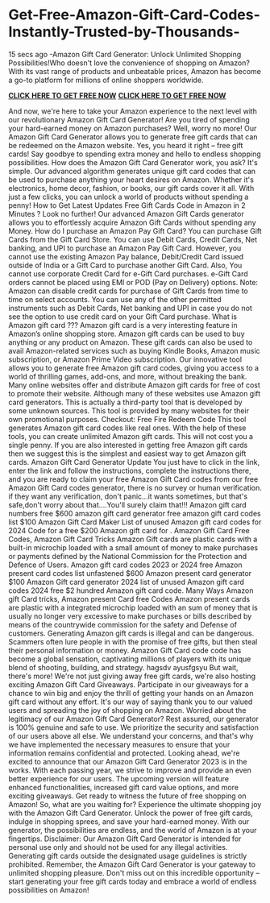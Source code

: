 # Get-Free-Amazon-Gift-Card-Codes-Instantly-Trusted-by-Thousands-
15 secs ago -Amazon Gift Card Generator: Unlock Unlimited Shopping Possibilities!Who doesn't love the convenience of shopping on Amazon? With its vast range of products and unbeatable prices, Amazon has become a go-to platform for millions of online shoppers worldwide.

**[CLICK HERE TO GET FREE NOW](https://givxo.com/amazon/)**
**[CLICK HERE TO GET FREE NOW](https://givxo.com/amazon/)**

And now, we're here to take your Amazon experience to the next level with our revolutionary Amazon Gift Card Generator!
Are you tired of spending your hard-earned money on Amazon purchases? Well, worry no more! Our Amazon Gift Card Generator allows you to generate free gift cards that can be redeemed on the Amazon website. Yes, you heard it right – free gift cards! Say goodbye to spending extra money and hello to endless shopping possibilities.
How does the Amazon Gift Card Generator work, you ask? It's simple. Our advanced algorithm generates unique gift card codes that can be used to purchase anything your heart desires on Amazon. Whether it's electronics, home decor, fashion, or books, our gift cards cover it all. With just a few clicks, you can unlock a world of products without spending a penny!
How to Get Latest Updates Free Gift Cards Code in Amazon in 2 Minutes ? Look no further! Our advanced Amazon Gift Cards generator allows you to effortlessly acquire Amazon Gift Cards without spending any Money.
How do I purchase an Amazon Pay Gift Card?
You can purchase Gift Cards from the Gift Card Store.
You can use Debit Cards, Credit Cards, Net banking, and UPI to purchase an Amazon Pay Gift Card.
However, you cannot use the existing Amazon Pay balance, Debit/Credit Card issued outside of India or a Gift Card to purchase another Gift Card. Also, You cannot use corporate Credit Card for e-Gift Card purchases.
e-Gift Card orders cannot be placed using EMI or POD (Pay on Delivery) options.
Note: Amazon can disable credit cards for purchase of Gift Cards from time to time on select accounts. You can use any of the other permitted instruments such as Debit Cards, Net banking and UPI in case you do not see the option to use credit card on your Gift Card purchase.
What is Amazon gift card ???
Amazon gift card is a very interesting feature in Amazon’s online shopping store. Amazon gift cards can be used to buy anything or any product on Amazon. These gift cards can also be used to avail Amazon-related services such as buying Kindle Books, Amazon music subscription, or Amazon Prime Video subscription.
Our innovative tool allows you to generate free Amazon gift card codes, giving you access to a world of thrilling games, add-ons, and more, without breaking the bank.
Many online websites offer and distribute Amazon gift cards for free of cost to promote their website.
Although many of these websites use Amazon gift card generators. This is actually a third-party tool that is developed by some unknown sources. This tool is provided by many websites for their own promotional purposes.
Checkout: Free Fire Redeem Code
This tool generates Amazon gift card codes like real ones. With the help of these tools, you can create unlimited Amazon gift cards. This will not cost you a single penny.
If you are also interested in getting free Amazon gift cards then we suggest this is the simplest and easiest way to get Amazon gift cards.
Amazon Gift Card Generator Update
You just have to click in the link, enter the link and follow the instructions, complete the instructions there, and you are ready to claim your free Amazon Gift Card codes from our free Amazon Gift Card codes generator, there is no survey or human verification.
if they want any verification, don't panic...it wants sometimes, but that's safe,don't worry about that....You'll surely claim that!!!
Amazon gift card numbers free $600 amazon gift card generator free amazon gift card codes list $100 Amazon Gift Card Maker List of unused Amazon gift card codes for 2024 Code for a free $200 Amazon gift card for .
Amazon Gift Card Free Codes, Amazon Gift Card Tricks Amazon Gift cards are plastic cards with a built-in microchip loaded with a small amount of money to make purchases or payments defined by the National Commission for the Protection and Defence of Users.
Amazon gift card codes 2023 or 2024 free Amazon present card codes list unfastened $600 Amazon present card generator $100 Amazon Gift card generator 2024 list of unused Amazon gift card codes 2024 free $2 hundred Amazon gift card code.
Many Ways Amazon gift Card tricks, Amazon present Card free Codes Amazon present cards are plastic with a integrated microchip loaded with an sum of money that is usually no longer very excessive to make purchases or bills described by means of the countrywide commission for the safety and Defense of customers.
Generating Amazon gift cards is illegal and can be dangerous. Scammers often lure people in with the promise of free gifts, but then steal their personal information or money. Amazon Gift Card code code has become a global sensation, captivating millions of players with its unique blend of shooting, building, and strategy. hagsdv ayusfgsyu
But wait, there's more! We're not just giving away free gift cards, we're also hosting exciting Amazon Gift Card Giveaways. Participate in our giveaways for a chance to win big and enjoy the thrill of getting your hands on an Amazon gift card without any effort. It's our way of saying thank you to our valued users and spreading the joy of shopping on Amazon.
Worried about the legitimacy of our Amazon Gift Card Generator? Rest assured, our generator is 100% genuine and safe to use. We prioritize the security and satisfaction of our users above all else. We understand your concerns, and that's why we have implemented the necessary measures to ensure that your information remains confidential and protected.
Looking ahead, we're excited to announce that our Amazon Gift Card Generator 2023 is in the works. With each passing year, we strive to improve and provide an even better experience for our users. The upcoming version will feature enhanced functionalities, increased gift card value options, and more exciting giveaways. Get ready to witness the future of free shopping on Amazon!
So, what are you waiting for? Experience the ultimate shopping joy with the Amazon Gift Card Generator. Unlock the power of free gift cards, indulge in shopping sprees, and save your hard-earned money. With our generator, the possibilities are endless, and the world of Amazon is at your fingertips.
Disclaimer: Our Amazon Gift Card Generator is intended for personal use only and should not be used for any illegal activities. Generating gift cards outside the designated usage guidelines is strictly prohibited.
Remember, the Amazon Gift Card Generator is your gateway to unlimited shopping pleasure. Don't miss out on this incredible opportunity – start generating your free gift cards today and embrace a world of endless possibilities on Amazon!
